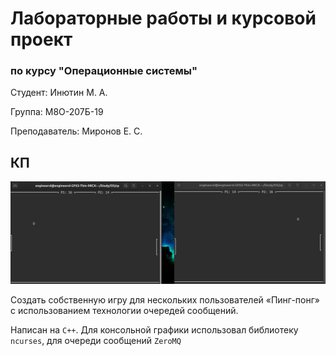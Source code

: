 # Лабораторные работы и курсовой проект

### по курсу "Операционные системы"

Студент: Инютин М. А.

Группа: М8О-207Б-19

Преподаватель: Миронов Е. С.

## КП

![Alt text](https://github.com/EngineerXL/OS-labs/blob/master/cp/demo.png "Демонстрация игры на одном компьютере через два терминала")

Создать собственную игру для нескольких пользователей «Пинг-понг» с
использованием технологии очередей сообщений.

Написан на ```C++```. Для консольной графики использовал библиотеку ```ncurses```, для очереди сообщений ```ZeroMQ```
